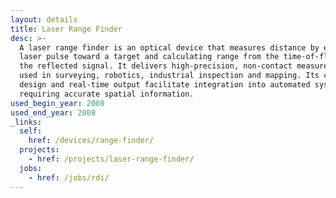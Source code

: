 ```yaml
---
layout: details
title: Laser Range Finder
desc: >-
  A laser range finder is an optical device that measures distance by emitting a
  laser pulse toward a target and calculating range from the time-of-flight of
  the reflected signal. It delivers high-precision, non-contact measurement data
  used in surveying, robotics, industrial inspection and mapping. Its compact
  design and real-time output facilitate integration into automated systems
  requiring accurate spatial information.
used_begin_year: 2008
used_end_year: 2008
_links:
  self:
    href: /devices/range-finder/
  projects:
    - href: /projects/laser-range-finder/
  jobs:
    - href: /jobs/rdi/
---
```

